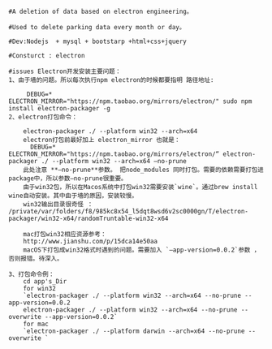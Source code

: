
    #A deletion of data based on electron engineering。

    #Used to delete parking data every month or day。

    #Dev:Nodejs  + mysql + bootstarp +html+css+jquery 

    #Consturct : electron

    #issues Electron开发安装主要问题：
    1、由于墙的问题。所以每次执行npm electron的时候都要指明 路径地址:
        
         DEBUG=* ELECTRON_MIRROR="https://npm.taobao.org/mirrors/electron/" sudo npm install electron-packager -g
    2、electron打包命令：  
        
        electron-packager ./ --platform win32 --arch=x64
        electron打包前最好加上 electron_mirror 也就是：
          DEBUG=* ELECTRON_MIRROR="https://npm.taobao.org/mirrors/electron/“ electron-packager ./ --platform win32 --arch=x64 —no-prune
        此处注意 **—no-prune**参数。 把node_modules 同时打包。需要的依赖需要打包进package中，所以参数—no-prune很重要。
        由于win32包，所以在Macos系统中打包win32需要安装`wine`。通过brew install wine自动安装。其中由于墙的原因，安装较慢。
        win32输出目录很奇怪 ： /private/var/folders/f8/985kc8x54_l5dqt8wsd6v2sc0000gn/T/electron-packager/win32-x64/randomTruntable-win32-x64
        
        mac打包win32相应资源参考：
        http://www.jianshu.com/p/15dca14e50aa
        macOS下打包成win32格式时遇到的问题。需要加入 `—app-version=0.0.2`参数 ，否则报错。待深入。
       
    3、打包命令例：
        cd app's_Dir
        for win32
        `electron-packager ./ --platform win32 --arch=x64 --no-prune --app-version=0.0.2
        electron-packager ./ --platform win32 --arch=x64 --no-prune --overwrite --app-version=0.0.2`
        for mac 
        `electron-packager ./ --platform darwin --arch=x64 --no-prune --overwrite `
